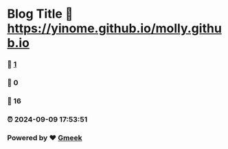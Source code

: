 # Blog Title :link: https://yinome.github.io/molly.github.io 
### :page_facing_up: [1](https://yinome.github.io/molly.github.io/tag.html) 
### :speech_balloon: 0 
### :hibiscus: 16 
### :alarm_clock: 2024-09-09 17:53:51 
### Powered by :heart: [Gmeek](https://github.com/Meekdai/Gmeek)
